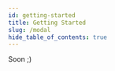 ```yaml
---
id: getting-started
title: Getting Started
slug: /modal
hide_table_of_contents: true
---
```


Soon ;)
